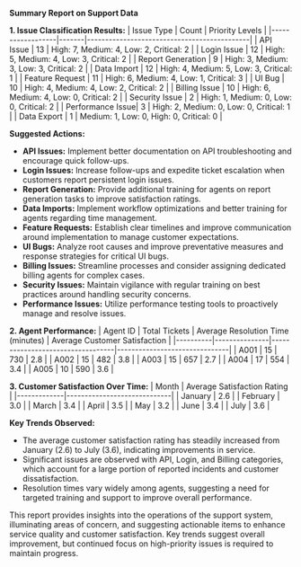 **Summary Report on Support Data**

**1. Issue Classification Results:**
| Issue Type       | Count | Priority Levels                             |
|------------------|-------|---------------------------------------------|
| API Issue        | 13    | High: 7, Medium: 4, Low: 2, Critical: 2   |
| Login Issue      | 12    | High: 5, Medium: 4, Low: 3, Critical: 2   |
| Report Generation | 9     | High: 3, Medium: 3, Low: 3, Critical: 2   |
| Data Import      | 12    | High: 4, Medium: 5, Low: 3, Critical: 1   |
| Feature Request   | 11    | High: 6, Medium: 4, Low: 1, Critical: 3   |
| UI Bug           | 10    | High: 4, Medium: 4, Low: 2, Critical: 2   |
| Billing Issue    | 10    | High: 6, Medium: 4, Low: 0, Critical: 2   |
| Security Issue   | 2     | High: 1, Medium: 0, Low: 0, Critical: 2    |
| Performance Issue| 3     | High: 2, Medium: 0, Low: 0, Critical: 1    |
| Data Export      | 1     | Medium: 1, Low: 0, High: 0, Critical: 0    |

**Suggested Actions:**
- **API Issues:** Implement better documentation on API troubleshooting and encourage quick follow-ups.
- **Login Issues:** Increase follow-ups and expedite ticket escalation when customers report persistent login issues.
- **Report Generation:** Provide additional training for agents on report generation tasks to improve satisfaction ratings.
- **Data Imports:** Implement workflow optimizations and better training for agents regarding time management.
- **Feature Requests:** Establish clear timelines and improve communication around implementation to manage customer expectations.
- **UI Bugs:** Analyze root causes and improve preventative measures and response strategies for critical UI bugs.
- **Billing Issues:** Streamline processes and consider assigning dedicated billing agents for complex cases.
- **Security Issues:** Maintain vigilance with regular training on best practices around handling security concerns.
- **Performance Issues:** Utilize performance testing tools to proactively manage and resolve issues.
  
**2. Agent Performance:**
| Agent ID | Total Tickets | Average Resolution Time (minutes) | Average Customer Satisfaction |
|----------|---------------|----------------------------------|-------------------------------|
| A001     | 15            | 730                              | 2.8                           |
| A002     | 15            | 482                              | 3.8                           |
| A003     | 15            | 657                              | 2.7                           |
| A004     | 17            | 554                              | 3.4                           |
| A005     | 10            | 590                              | 3.6                           |

**3. Customer Satisfaction Over Time:**
| Month       | Average Satisfaction Rating |
|-------------|-----------------------------|
| January     | 2.6                         |
| February    | 3.0                         |
| March       | 3.4                         |
| April       | 3.5                         |
| May         | 3.2                         |
| June        | 3.4                         |
| July        | 3.6                         |

**Key Trends Observed:**
- The average customer satisfaction rating has steadily increased from January (2.6) to July (3.6), indicating improvements in service.
- Significant issues are observed with API, Login, and Billing categories, which account for a large portion of reported incidents and customer dissatisfaction.
- Resolution times vary widely among agents, suggesting a need for targeted training and support to improve overall performance.

This report provides insights into the operations of the support system, illuminating areas of concern, and suggesting actionable items to enhance service quality and customer satisfaction. Key trends suggest overall improvement, but continued focus on high-priority issues is required to maintain progress.